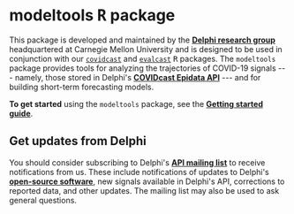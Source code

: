 # modeltools <tt>R</tt> package

This package is developed and maintained by the 
[**Delphi research group**](https://delphi.cmu.edu/) headquartered at Carnegie
Mellon University and is designed to be used in conjunction with our
[`covidcast`](https://cmu-delphi.github.io/covidcast/covidcastR) and 
[`evalcast`](https://cmu-delphi.github.io/covidcast/evalcastR) 
<tt>R</tt> packages. The `modeltools` package provides tools for analyzing the
trajectories of COVID-19 signals --- namely, those stored in Delphi's
[**COVIDcast Epidata API**](https://cmu-delphi.github.io/delphi-epidata/api/covidcast_signals.html) ---
and for building short-term forecasting models.

**To get started** using the `modeltools` package, see the
[**Getting started guide**](../../docs/modeltoolsR/articles/modeltools.html).


## Get updates from Delphi

You should consider subscribing to Delphi's 
[**API mailing list**](https://lists.andrew.cmu.edu/mailman/listinfo/delphi-covidcast-api)
to receive notifications from us. These include notifications of updates to 
Delphi's [**open-source software**](https://github.com/cmu-delphi/covidcast), 
new signals available in Delphi's API, corrections to reported data, and other 
updates. The mailing list may also be used to ask general questions.
